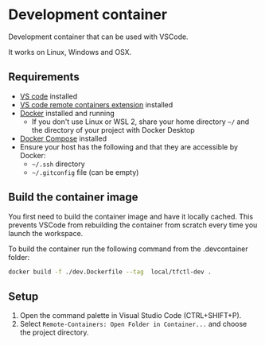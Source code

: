 # Development container

Development container that can be used with VSCode.

It works on Linux, Windows and OSX.

## Requirements

- [VS code](https://code.visualstudio.com/download) installed
- [VS code remote containers extension](https://marketplace.visualstudio.com/items?itemName=ms-vscode-remote.remote-containers) installed
- [Docker](https://www.docker.com/products/docker-desktop) installed and running
  - If you don't use Linux or WSL 2, share your home directory `~/` and the directory of your project with Docker Desktop
- [Docker Compose](https://docs.docker.com/compose/install/) installed
- Ensure your host has the following and that they are accessible by Docker:
  - `~/.ssh` directory
  - `~/.gitconfig` file (can be empty)

## Build the container image

You first need to build the container image and have it locally cached. This prevents VSCode from rebuilding the container from scratch every time you launch the workspace.

To build the container run the following command from the .devcontainer folder:

``` bash
docker build -f ./dev.Dockerfile --tag  local/tfctl-dev .
```

## Setup

1. Open the command palette in Visual Studio Code (CTRL+SHIFT+P).
1. Select `Remote-Containers: Open Folder in Container...` and choose the project directory.
